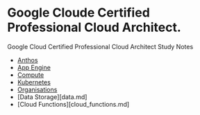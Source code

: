 # Google Cloude Certified Professional Cloud Architect.
Google Cloud Certified Professional Cloud Architect Study Notes


- [Anthos](anthos.md)
- [App Engine](app_engine.md)
- [Compute](compute.md)
- [Kubernetes](kubernetes.md)
- [Organisations](org.md)
- [Data Storage][data.md]
- [Cloud Functions][cloud_functions.md]